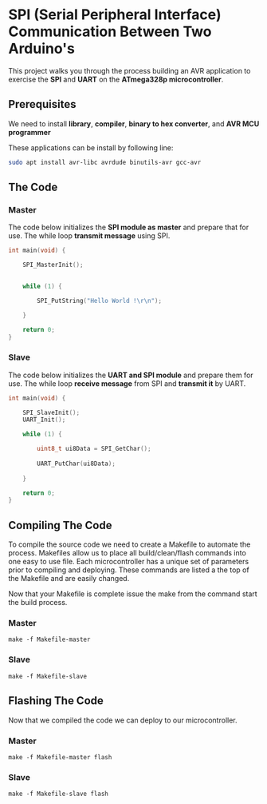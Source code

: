 # SPI (Serial Peripheral Interface) Communication Between Two Arduino's

This project walks you through the process building an AVR application to exercise the **SPI** and **UART** on the **ATmega328p microcontroller**.

## Prerequisites

We need to install **library**, **compiler**, **binary to hex converter**, and **AVR MCU programmer**

These applications can be install by following line:

```bash
sudo apt install avr-libc avrdude binutils-avr gcc-avr
```

## The Code

### Master

The code below initializes the **SPI module as master** and prepare that for use. The while loop **transmit message** using SPI.

```c++
int main(void) {

    SPI_MasterInit();


    while (1) {

        SPI_PutString("Hello World !\r\n");

    }

    return 0;
}
```

### Slave

The code below initializes the **UART and SPI module** and prepare them for use. The while loop **receive message** from SPI and **transmit it** by UART.

```c++
int main(void) {

    SPI_SlaveInit();
    UART_Init();

    while (1) {

        uint8_t ui8Data = SPI_GetChar();
        
        UART_PutChar(ui8Data);
        
    }

    return 0;
}
```


## Compiling The Code

To compile the source code we need to create a Makefile to automate the process. Makefiles allow us to place all build/clean/flash commands into one easy to use file. Each microcontroller has a unique set of parameters prior to compiling and deploying. These commands are listed a the top of the Makefile and are easily changed.

Now that your Makefile is complete issue the make from the command start the build process.

### Master

```console
make -f Makefile-master
```

### Slave

```console
make -f Makefile-slave
```

## Flashing The Code

Now that we compiled the code we can deploy to our microcontroller.

### Master

```console
make -f Makefile-master flash
```

### Slave

```console
make -f Makefile-slave flash
```